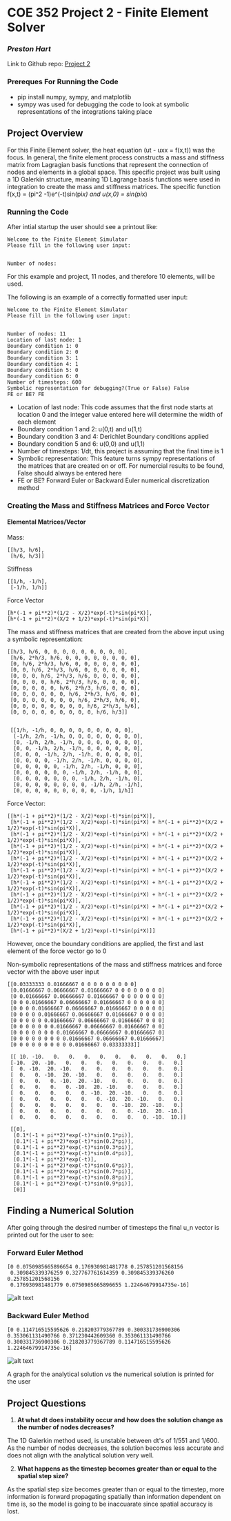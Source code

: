 # COE 352 Project 2 - Finite Element Solver
### _Preston Hart_

Link to Github repo: [Project 2](https://github.com/Phart1226/COE352/tree/master/Project2)

### Prereques For Running the Code
- pip install numpy, sympy, and matplotlib
- sympy was used for debugging the code to look at symbolic representations of the integrations taking place

## Project Overview
For this Finite Element solver, the heat equation (ut - uxx = f(x,t)) was the focus. In general, the finite element process constructs a mass and stiffness matrix from Lagragian basis functions that represent the connection of nodes and elements in a global space.
This specific project was built using a 1D Galerkin structure, meaning 1D Lagrange basis functions were used in integration to create the mass and stiffness matrices. The specific function f(x,t) = (pi^2 -1)e^(-t)sin(pi*x) and u(x,0) = sin(pi*x)

### Running the Code
After intial startup the user should see a printout like:

```
Welcome to the Finite Element Simulator
Please fill in the following user input:


Number of nodes:
```


For this example and project, 11 nodes, and therefore 10 elements, will be used.

The following is an example of a correctly formatted user input:
```
Welcome to the Finite Element Simulator
Please fill in the following user input:


Number of nodes: 11
Location of last node: 1
Boundary condition 1: 0
Boundary condition 2: 0
Boundary condition 3: 1
Boundary condition 4: 1
Boundary condition 5: 0
Boundary condition 6: 0
Number of timesteps: 600
Symbolic representation for debugging?(True or False) False
FE or BE? FE
```
- Location of last node: This code assumes that the first node starts at location 0 and the integer value entered here will determine the width of each element
- Boundary condition 1 and 2: u(0,t) and u(1,t)
- Boundary condition 3 and 4: Derichlet Boundary conditions applied
- Boundary condition 5 and 6: u(0,0) and u(1,1)
- Number of timesteps: 1/dt, this project is assuming that the final time is 1
- Symbolic representation: This feature turns sympy representations of the matrices that are created on or off. For numercial results to be found, False should always be entered here
- FE or BE? Forward Euler or Backward Euler numerical discretization method

### Creating the Mass and Stiffness Matrices and Force Vector

#### Elemental Matrices/Vector
Mass:
```
[[h/3, h/6], 
 [h/6, h/3]]
```
Stiffness
```
[[1/h, -1/h], 
 [-1/h, 1/h]]
 ```

 Force Vector
 ```
 [h*(-1 + pi**2)*(1/2 - X/2)*exp(-t)*sin(pi*X)], 
 [h*(-1 + pi**2)*(X/2 + 1/2)*exp(-t)*sin(pi*X)]
 ```



The mass and stiffness matrices that are created from the above input using a symbolic representation: 

```
[[h/3, h/6, 0, 0, 0, 0, 0, 0, 0, 0, 0], 
 [h/6, 2*h/3, h/6, 0, 0, 0, 0, 0, 0, 0, 0], 
 [0, h/6, 2*h/3, h/6, 0, 0, 0, 0, 0, 0, 0], 
 [0, 0, h/6, 2*h/3, h/6, 0, 0, 0, 0, 0, 0], 
 [0, 0, 0, h/6, 2*h/3, h/6, 0, 0, 0, 0, 0], 
 [0, 0, 0, 0, h/6, 2*h/3, h/6, 0, 0, 0, 0], 
 [0, 0, 0, 0, 0, h/6, 2*h/3, h/6, 0, 0, 0], 
 [0, 0, 0, 0, 0, 0, h/6, 2*h/3, h/6, 0, 0], 
 [0, 0, 0, 0, 0, 0, 0, h/6, 2*h/3, h/6, 0], 
 [0, 0, 0, 0, 0, 0, 0, 0, h/6, 2*h/3, h/6], 
 [0, 0, 0, 0, 0, 0, 0, 0, 0, h/6, h/3]]


 [[1/h, -1/h, 0, 0, 0, 0, 0, 0, 0, 0, 0], 
  [-1/h, 2/h, -1/h, 0, 0, 0, 0, 0, 0, 0, 0], 
  [0, -1/h, 2/h, -1/h, 0, 0, 0, 0, 0, 0, 0], 
  [0, 0, -1/h, 2/h, -1/h, 0, 0, 0, 0, 0, 0], 
  [0, 0, 0, -1/h, 2/h, -1/h, 0, 0, 0, 0, 0], 
  [0, 0, 0, 0, -1/h, 2/h, -1/h, 0, 0, 0, 0], 
  [0, 0, 0, 0, 0, -1/h, 2/h, -1/h, 0, 0, 0], 
  [0, 0, 0, 0, 0, 0, -1/h, 2/h, -1/h, 0, 0], 
  [0, 0, 0, 0, 0, 0, 0, -1/h, 2/h, -1/h, 0], 
  [0, 0, 0, 0, 0, 0, 0, 0, -1/h, 2/h, -1/h], 
  [0, 0, 0, 0, 0, 0, 0, 0, 0, -1/h, 1/h]]
 ```

 Force Vector:
 ```
 [[h*(-1 + pi**2)*(1/2 - X/2)*exp(-t)*sin(pi*X)], 
  [h*(-1 + pi**2)*(1/2 - X/2)*exp(-t)*sin(pi*X) + h*(-1 + pi**2)*(X/2 + 1/2)*exp(-t)*sin(pi*X)], 
  [h*(-1 + pi**2)*(1/2 - X/2)*exp(-t)*sin(pi*X) + h*(-1 + pi**2)*(X/2 + 1/2)*exp(-t)*sin(pi*X)], 
  [h*(-1 + pi**2)*(1/2 - X/2)*exp(-t)*sin(pi*X) + h*(-1 + pi**2)*(X/2 + 1/2)*exp(-t)*sin(pi*X)], 
  [h*(-1 + pi**2)*(1/2 - X/2)*exp(-t)*sin(pi*X) + h*(-1 + pi**2)*(X/2 + 1/2)*exp(-t)*sin(pi*X)], 
  [h*(-1 + pi**2)*(1/2 - X/2)*exp(-t)*sin(pi*X) + h*(-1 + pi**2)*(X/2 + 1/2)*exp(-t)*sin(pi*X)], 
  [h*(-1 + pi**2)*(1/2 - X/2)*exp(-t)*sin(pi*X) + h*(-1 + pi**2)*(X/2 + 1/2)*exp(-t)*sin(pi*X)], 
  [h*(-1 + pi**2)*(1/2 - X/2)*exp(-t)*sin(pi*X) + h*(-1 + pi**2)*(X/2 + 1/2)*exp(-t)*sin(pi*X)], 
  [h*(-1 + pi**2)*(1/2 - X/2)*exp(-t)*sin(pi*X) + h*(-1 + pi**2)*(X/2 + 1/2)*exp(-t)*sin(pi*X)], 
  [h*(-1 + pi**2)*(1/2 - X/2)*exp(-t)*sin(pi*X) + h*(-1 + pi**2)*(X/2 + 1/2)*exp(-t)*sin(pi*X)], 
  [h*(-1 + pi**2)*(X/2 + 1/2)*exp(-t)*sin(pi*X)]]
```
However, once the boundary conditions are applied, the first and last element of the force vector go to 0

Non-symbolic representations of the mass and stiffness matrices and force vector with the above user input

```
[[0.03333333 0.01666667 0 0 0 0 0 0 0 0 0]
 [0.01666667 0.06666667 0.01666667 0 0 0 0 0 0 0 0]
 [0 0.01666667 0.06666667 0.01666667 0 0 0 0 0 0 0]
 [0 0 0.01666667 0.06666667 0.01666667 0 0 0 0 0 0]
 [0 0 0 0.01666667 0.06666667 0.01666667 0 0 0 0 0]
 [0 0 0 0 0.01666667 0.06666667 0.01666667 0 0 0 0]
 [0 0 0 0 0 0.01666667 0.06666667 0.01666667 0 0 0]
 [0 0 0 0 0 0 0.01666667 0.06666667 0.01666667 0 0]
 [0 0 0 0 0 0 0 0.01666667 0.06666667 0.01666667 0]
 [0 0 0 0 0 0 0 0 0.01666667 0.06666667 0.01666667]
 [0 0 0 0 0 0 0 0 0 0.01666667 0.03333333]]

 [[ 10. -10.   0.   0.   0.   0.   0.   0.   0.   0.   0.]
 [-10.  20. -10.   0.   0.   0.   0.   0.   0.   0.   0.]
 [  0. -10.  20. -10.   0.   0.   0.   0.   0.   0.   0.]
 [  0.   0. -10.  20. -10.   0.   0.   0.   0.   0.   0.]
 [  0.   0.   0. -10.  20. -10.   0.   0.   0.   0.   0.]
 [  0.   0.   0.   0. -10.  20. -10.   0.   0.   0.   0.]
 [  0.   0.   0.   0.   0. -10.  20. -10.   0.   0.   0.]
 [  0.   0.   0.   0.   0.   0. -10.  20. -10.   0.   0.]
 [  0.   0.   0.   0.   0.   0.   0. -10.  20. -10.   0.]
 [  0.   0.   0.   0.   0.   0.   0.   0. -10.  20. -10.]
 [  0.   0.   0.   0.   0.   0.   0.   0.   0. -10.  10.]]

 [[0], 
  [0.1*(-1 + pi**2)*exp(-t)*sin(0.1*pi)], 
  [0.1*(-1 + pi**2)*exp(-t)*sin(0.2*pi)], 
  [0.1*(-1 + pi**2)*exp(-t)*sin(0.3*pi)], 
  [0.1*(-1 + pi**2)*exp(-t)*sin(0.4*pi)], 
  [0.1*(-1 + pi**2)*exp(-t)], 
  [0.1*(-1 + pi**2)*exp(-t)*sin(0.6*pi)], 
  [0.1*(-1 + pi**2)*exp(-t)*sin(0.7*pi)], 
  [0.1*(-1 + pi**2)*exp(-t)*sin(0.8*pi)], 
  [0.1*(-1 + pi**2)*exp(-t)*sin(0.9*pi)], 
  [0]]
 ```

## Finding a Numerical Solution
After going through the desired number of timesteps the final u_n vector is printed out for the user to see:

### Forward Euler Method

```
[0 0.0750985665896654 0.176930981481778 0.257851201568156
 0.309845339376259 0.327767761614359 0.309845339376260 0.257851201568156
 0.176930981481779 0.0750985665896655 1.22464679914735e-16]
```
![alt text](https://github.com/Phart1226/COE352/blob/master/Project2/FEGraph.JPG?raw=true)

### Backward Euler Method
```
[0 0.114716515595626 0.218203779367789 0.300331736900306 0.353061131490766 0.371230442609360 0.353061131490766 0.300331736900306 0.218203779367789 0.114716515595626 1.22464679914735e-16]
```
![alt text](https://github.com/Phart1226/COE352/blob/master/Project2/BEGraph.JPG?raw=true)

A graph for the analytical solution vs the numerical solution is printed 
for the user



## Project Questions

1. **At what dt does instability occur and how does the solution change as the number of nodes decreases?**

The 1D Galerkin method used, is unstable between dt's of 1/551 and 1/600. As the number of nodes decreases, the solution becomes less accurate and does not align with the analytical solution very well. 

2. **What happens as the timestep becomes greater than or equal to the spatial step size?** 

As the spatial step size becomes greater than or equal to the timestep, more information is forward propagating spatially than information dependent on time is, so the model is going to be inaccuarate since spatial accuracy is lost.






